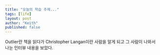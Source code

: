 ```yaml
---
title: "오늘의 학습 주제..."
tags: [life]
layout: post
author: "Keith"
published: false
---
```


Outlier란 책을 읽다가 Christopher Langan이란 사람을 알게 되고 그 사람이 나와서 나눈 인터뷰 내용을 보았다.